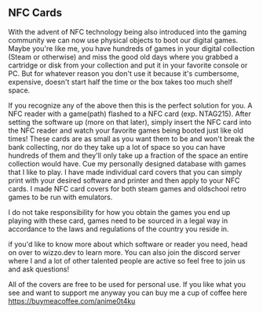  NFC Cards
------------

With the advent of NFC technology being also introduced into the gaming community we can now use physical objects to boot our digital games. Maybe you're like me, you have hundreds of games in your digital collection (Steam or otherwise) and miss the good old days where you grabbed a cartridge or disk from your collection and put it in your favorite console or PC. But for whatever reason you don't use it because it's cumbersome, expensive, doesn't start half the time or the box takes too much shelf space. 

If you recognize any of the above then this is the perfect solution for you. A NFC reader with a game(path) flashed to a NFC card (exp. NTAG215). After setting the software up (more on that later), simply insert the NFC card into the NFC reader and watch your favorite games being booted just like old times! These cards are as small as you want them to be and won't break the bank collecting, nor do they take up a lot of space so you can have hundreds of them and they'll only take up a fraction of the space an entire collection would have. 
Cue my personally designed database with games that I like to play. I have made individual card covers that you can simply print with your desired software and printer and then apply to your NFC cards.
I made NFC card covers for both steam games and oldschool retro games to be run with emulators. 


I do not take responsibility for how you obtain the games you end up playing with these card, games need to be sourced in a legal way in accordance to the laws and regulations of the country you reside in.  

if you'd like to know more about which software or reader you need, head on over to wizzo.dev to learn more. You can also join the discord server where I and a lot of other talented people are active so feel free to join us and ask questions!









All of the covers are free to be used for personal use. If you like what you see and want to support me anyway you can buy me a cup of coffee here https://buymeacoffee.com/anime0t4ku
